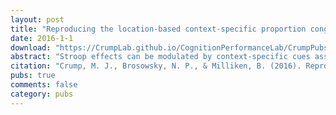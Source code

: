 ```yaml
---
layout: post
title: "Reproducing the location-based context-specific proportion congruent effect for frequency unbiased items: A reply to Hutcheon & Spieler (2016)"
date: 2016-1-1
download: "https://CrumpLab.github.io/CognitionPerformanceLab/CrumpPubs/Crump Brosowsky Milliken - 2016.pdf"
abstract: "Stroop effects can be modulated by context-specific cues associated with different levels of proportion congruent, even for items that appear equally frequently in each context. This result has important theoretical implications, because it rules out frequency-driven learning explanations of context-specific proportion congruent (CSPC) effects and leaves open the possibility that a cue-driven retrieval process can reinstate attentional control settings in a rapid online fashion. The purpose of the present work was to address reproducibility concerns that have been raised about this finding. We conducted several reproductions and novel extensions using Amazon’s mechanical Turk in both Stroop and flanker tasks. We successfully replicated the central finding that CSPC effects can be observed for frequency-unbiased items. We also provide new Monte Carlo simulation analyses to estimate reproducibility of the phenomena that show important limitations on these designs for measuring contextual control."
citation: "Crump, M. J., Brosowsky, N. P., & Milliken, B. (2016). Reproducing the location-based context-specific proportion congruent effect for frequency unbiased items: A reply to Hutcheon & Spieler (2016). The Quarterly Journal of Experimental Psychology, (just-accepted), 1-41."
pubs: true
comments: false
category: pubs
---
```

